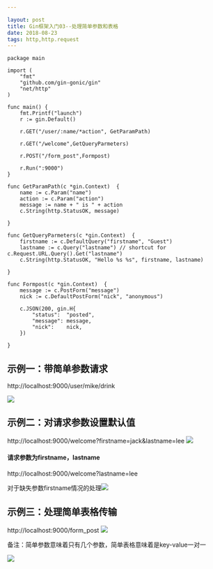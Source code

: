 ```yaml
---

layout: post
title: Gin框架入门03--处理简单参数和表格
date: 2018-08-23
tags: http,http.request
---
```






```
package main

import (
	"fmt"
	"github.com/gin-gonic/gin"
	"net/http"
)

func main() {
	fmt.Printf("launch")
	r := gin.Default()

	r.GET("/user/:name/*action", GetParamPath)

	r.GET("/welcome",GetQueryParmeters)

	r.POST("/form_post",Formpost)

	r.Run(":9000")
}

func GetParamPath(c *gin.Context)  {
	name := c.Param("name")
	action := c.Param("action")
	message := name + " is " + action
	c.String(http.StatusOK, message)

}

func GetQueryParmeters(c *gin.Context)  {
	firstname := c.DefaultQuery("firstname", "Guest")
	lastname := c.Query("lastname") // shortcut for c.Request.URL.Query().Get("lastname")
	c.String(http.StatusOK, "Hello %s %s", firstname, lastname)

}

func Formpost(c *gin.Context)  {
	message := c.PostForm("message")
	nick := c.DefaultPostForm("nick", "anonymous")

	c.JSON(200, gin.H{
		"status":  "posted",
		"message": message,
		"nick":    nick,
	})

}

```



## 示例一：带简单参数请求

http://localhost:9000/user/mike/drink

![](http://photo-elegant.oss-cn-shanghai.aliyuncs.com/18-8-25/64997062.jpg)

## 示例二：对请求参数设置默认值

http://localhost:9000/welcome?firstname=jack&lastname=lee
![](http://photo-elegant.oss-cn-shanghai.aliyuncs.com/18-8-25/73457672.jpg)

#### 请求参数为firstname，lastname

http://localhost:9000/welcome?lastname=lee

对于缺失参数firstname情况的处理![](http://photo-elegant.oss-cn-shanghai.aliyuncs.com/18-8-25/2179572.jpg)



## 示例三：处理简单表格传输

http://localhost:9000/form_post
![](http://photo-elegant.oss-cn-shanghai.aliyuncs.com/18-8-25/65480832.jpg)



备注：简单参数意味着只有几个参数，简单表格意味着是key-value一对一

![](https://wmm0923-1258078565.cos.ap-shanghai.myqcloud.com/wmmImg/7b4b0262333655f14ba735fabdb1c2c.jpg?q-sign-algorithm=sha1&q-ak=AKIDKXYN2W9pAJK8kBHTKsLchZIsFQPG7sxr&q-sign-time=1557215498;1557216398&q-key-time=1557215498;1557216398&q-header-list=&q-url-param-list=&q-signature=1b637a6da6695b0d6736fb71dc024576c49e2153)




